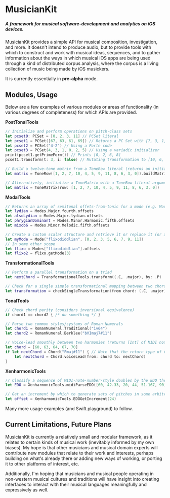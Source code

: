# MusicianKit
##### A framework for musical software-development and analytics on iOS devices.

MusicianKit provides a simple API for musical composition, investigation, and more. It doesn't intend to produce audio, but to provide tools with which to construct and work with musical ideas, sequences, and to gather information about the ways in which musical iOS apps are being used through a kind of distributed corpus analysis, where the corpus is a living collection of music being made by iOS musickers.

It is currently essentially in **pre-alpha** mode.


## Modules, Usage

Below are a few examples of various modules or areas of functionality (in various degrees of completeness) for which APIs are provided.

**PostTonalTools**

```swift
// Initialize and perform operations on pitch-class sets
let pcset0: PCSet = [0, 2, 3, 11] // PCSet literal
let pcset1 = PCSet([67, 63, 61, 69]) // Returns a PC Set with [7, 3, 1, 9]
let pcset2 = PCSet("4-2") // Using a Forte code
let pcset3 = PCSet(4, 3, 1, 0, 2, 5) // Using a variadic initializer
print(pcset1.getPrimeForm()) // Prints [0, 2, 6, 8]
pcset1.transform(t: 3, i: false) // Mutating transformation to [10, 6, 4, 0]

// Build a twelve-tone matrix from a ToneRow literal (returns an initialized ToneMatrix)
let matrix = ToneRow([1, 2, 7, 10, 4, 5, 9, 11, 8, 6, 3, 0]).buildMatrix()

// Alternatively, initialize a ToneMatrix with a ToneRow literal argument
let matrix = ToneMatrix(row: [1, 2, 7, 10, 4, 5, 9, 11, 8, 6, 3, 0])
```

**ModalTools**

```swift
// Returns an array of semitonal offets-from-tonic for a mode (e.g. Modes.Major.first.offsets -> [0, 2, 4, 5, 7, 9, 11])
let lydian = Modes.Major.fourth.offsets
let alsoLydian = Modes.Major.lydian.offsets
let phrygianDominant = Modes.Minor.Harmonic.fifth.offsets
let mixob6 = Modes.Minor.Melodic.fifth.offsets

// Create a custom scalar structure and retrieve it or replace it (or a mode of it) at any time
let myMode = Mode("flixodiddlian", [0, 2, 3, 5, 6, 7, 9, 11])
// In some other scope
let flixo = Modes["flixodiddlian"].offsets
let flixo2 = flixo.getMode(3)
```

**TransformationalTools**

```swift
// Perform a parallel transformation on a triad
let nextChord = TransformationalTools.transform((.C, .major), by: .P)

// Check for a single simple transformational mapping between two chords
let transformation = checkSingleTransformation(from chord: (.C, .major), to otherChord: (.A, .minor))
```

**TonalTools**

```swift
// Check chord parity (considers inversional equivalence)
if chord1 == chord2 { /* do something */ }

// Parse two common styles/systems of Roman Numerals
let chord1 = RomanNumeral.Traditional("iv64")
let chord2 = RomanNumeral.Berklee("bVImaj7#11")

// Voice-lead smoothly between two harmonies (returns [Int] of MIDI note numbers)
let chord = [60, 63, 64, 67, 70]
if let nextChord = Chord("Fmaj#11") { // Note that the return type of Chord(_ chordSymbol: String) is Chord? (Optional<Chord>)
	let nextChord = Chord.voiceLead(from: chord to: nextChord)
}
```

**XenharmonicTools**

```swift
// Classify a sequence of MIDI-note-number-style doubles by the EDO they seem to imply (returns 72 below)
let EDO = XenharmonicTools.midiParseEDO([60, 42.33, 20, 44, 51.167, 90])

// Get an increment by which to generate sets of pitches in some arbitrary EDO. Returns a double (e.g. 0.5 in the example below)
let offset = XenharmonicTools.EDOGetIncrement(24)

```
Many more usage examples (and Swift playground) to follow.

## Current Limitations, Future Plans

MusicianKit is currently a relatively small and modular framework, as it relates to certain kinds of musical work (inevitably informed by my own biases). My hope is that other musicians and musical domain experts will contribute new modules that relate to their work and interests, perhaps building on what's already there or adding new ways of working, or porting it to other platforms of interest, etc.

Additionally, I'm hoping that musicians and musical people operating in non-western musical cultures and traditions will have insight into creating interfaces to interact with their musical languages meaningfully and expressively as well.